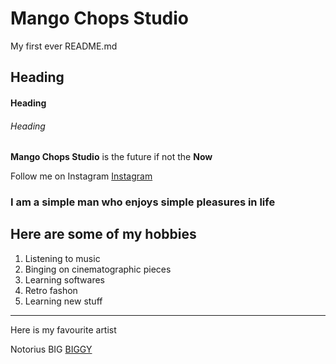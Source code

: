 # Mango Chops Studio
My first ever README.md

## Heading

#### Heading

###### Heading

**Mango Chops Studio** is the future if not the  **Now**

Follow me on Instagram [Instagram](https://www.instagram.com/mbugua.frames)

### I am a simple man who enjoys simple pleasures in life

## Here are some of my hobbies
1. Listening to music
2. Binging on cinematographic pieces
3. Learning softwares
4. Retro fashon
5. Learning new stuff
---

Here is my favourite artist

Notorius BIG [BIGGY](https://www.google.com/notoriusbig)
